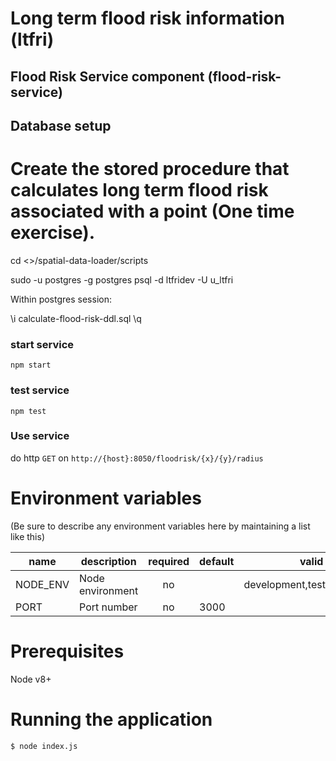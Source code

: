 # Long term flood risk information (ltfri)

## Flood Risk Service component (flood-risk-service)

## Database setup

# Create the stored procedure that calculates long term flood risk associated with a point (One time exercise).
cd <<local repository directory>>/spatial-data-loader/scripts

sudo -u postgres -g postgres psql -d ltfridev -U u_ltfri

Within postgres session:

\i calculate-flood-risk-ddl.sql
\q

### start service

`npm start`

### test service

`npm test`

### Use service

do http `GET` on `http://{host}:8050/floodrisk/{x}/{y}/radius`

# Environment variables
(Be sure to describe any environment variables here by maintaining a list like this)

| name     | description      | required | default |            valid            | notes |
|----------|------------------|:--------:|---------|:---------------------------:|-------|
| NODE_ENV | Node environment |    no    |         | development,test,production |       |
| PORT     | Port number      |    no    | 3000    |                             |       |

# Prerequisites

Node v8+

# Running the application

`$ node index.js`
